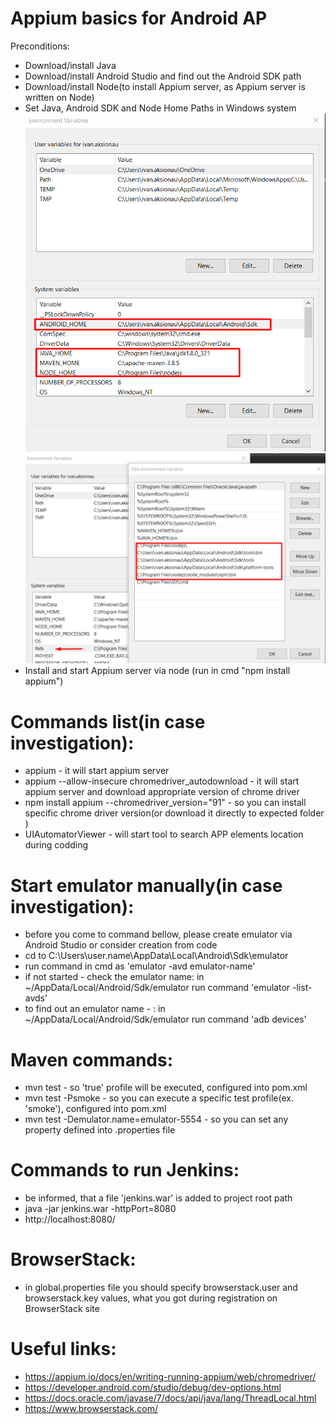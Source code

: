 # Appium basics for Android AP

Preconditions:
- Download/install Java
- Download/install Android Studio and find out the Android SDK path
- Download/install Node(to install Appium server, as Appium server is written on Node)
- Set Java, Android SDK and Node Home Paths in Windows system
![img.png](img.png)     ![img_1.png](img_1.png)
- Install and start Appium server via node (run in cmd "npm install appium")

# Commands list(in case investigation):
- appium - it will start appium server
- appium --allow-insecure chromedriver_autodownload - it will start appium server and download appropriate version of chrome driver
- npm install appium --chromedriver_version="91" - so you can install specific chrome driver version(or download it directly to expected folder )
- UIAutomatorViewer - will start tool to search APP elements location during codding

# Start emulator manually(in case investigation):
- before you come to command bellow, please create emulator via Android Studio or consider creation from code 
- cd to C:\Users\user.name\AppData\Local\Android\Sdk\emulator
- run command in cmd as 'emulator -avd emulator-name'
- if not started - check the emulator name: in ~/AppData/Local/Android/Sdk/emulator run command 'emulator -list-avds'
- to find out an emulator name - : in ~/AppData/Local/Android/Sdk/emulator run command 'adb devices'

# Maven commands:
- mvn test - so '<activeByDefault>true</activeByDefault>' profile will be executed, configured into pom.xml
- mvn test -Psmoke - so you can execute a specific test profile(ex. 'smoke'), configured into pom.xml
- mvn test -Demulator.name=emulator-5554 - so you can set any property defined into .properties file

# Commands to run Jenkins:
- be informed, that a file 'jenkins.war' is added to project root path
- java -jar jenkins.war -httpPort=8080
- http://localhost:8080/

# BrowserStack:
- in global.properties file you should specify browserstack.user and browserstack.key values, what you got during registration on BrowserStack site

# Useful links:
- https://appium.io/docs/en/writing-running-appium/web/chromedriver/
- https://developer.android.com/studio/debug/dev-options.html
- https://docs.oracle.com/javase/7/docs/api/java/lang/ThreadLocal.html
- https://www.browserstack.com/